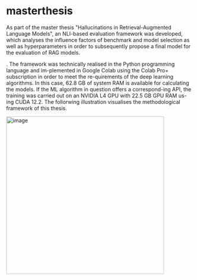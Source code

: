 # masterthesis
As part of the master thesis "Hallucinations in Retrieval-Augmented Language Models", an NLI-based evaluation framework was developed, which analyses the influence factors of benchmark and model selection as well as hyperparameters in order to subsequently propose a final model for the evaluation of RAG models. 

. The framework was technically realised in the Python programming language and im-plemented in Google Colab using the Colab Pro+ subscription in order to meet the re-quirements of the deep learning algorithms. In this case, 62.8 GB of system RAM is available for calculating the models. If the ML algorithm in question offers a correspond-ing API, the training was carried out on an NVIDIA L4 GPU with 22.5 GB GPU RAM us-ing CUDA 12.2. The follorwing illustration visualises the methodological framework of this thesis. 

<img width="425" alt="image" src="https://github.com/maren-212/masterthesis/assets/104628466/dd6b8e2d-0267-48d4-b0bf-3f0a1dada898">

